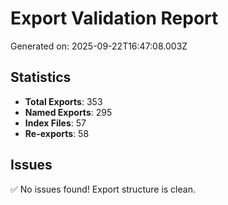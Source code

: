 # Export Validation Report

Generated on: 2025-09-22T16:47:08.003Z

## Statistics

- **Total Exports**: 353
- **Named Exports**: 295
- **Index Files**: 57
- **Re-exports**: 58

## Issues

✅ No issues found! Export structure is clean.